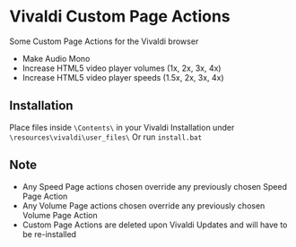 # Vivaldi Custom Page Actions
Some Custom Page Actions for the Vivaldi browser
- Make Audio Mono
- Increase HTML5 video player volumes (1x, 2x, 3x, 4x)
- Increase HTML5 video player speeds (1.5x, 2x, 3x, 4x)

## Installation
Place files inside ```\Contents\``` in your Vivaldi Installation under ```\resources\vivaldi\user_files\```
Or
run ```install.bat```

## Note
* Any Speed Page actions chosen override any previously chosen Speed Page Action
* Any Volume Page actions chosen override any previously chosen Volume Page Action
* Custom Page Actions are deleted upon Vivaldi Updates and will have to be re-installed
